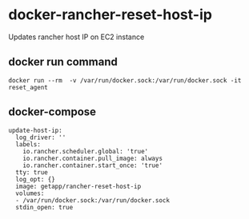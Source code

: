# docker-rancher-reset-host-ip
Updates rancher host IP on EC2 instance
## docker run command
`docker run --rm  -v /var/run/docker.sock:/var/run/docker.sock -it reset_agent`
## docker-compose
```
update-host-ip:
  log_driver: ''
  labels:
    io.rancher.scheduler.global: 'true'
    io.rancher.container.pull_image: always
    io.rancher.container.start_once: 'true'
  tty: true
  log_opt: {}
  image: getapp/rancher-reset-host-ip
  volumes:
  - /var/run/docker.sock:/var/run/docker.sock
  stdin_open: true
```
